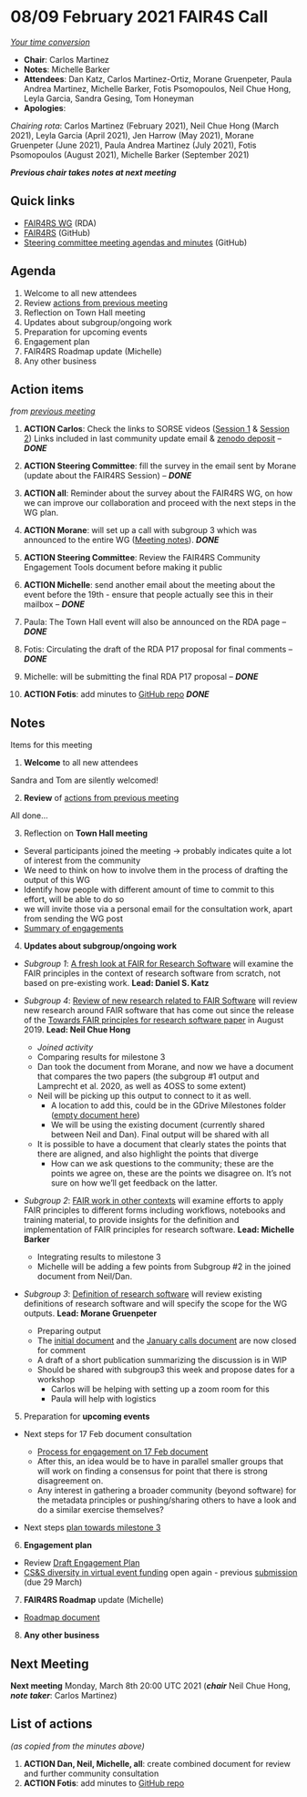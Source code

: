 # 08/09 February 2021 FAIR4S Call

_[Your time conversion](https://www.timeanddate.com/worldclock/fixedtime.html?msg=FAIR4RS+February+committee+meeting&iso=20210208T20)_


- **Chair**: Carlos Martinez
- **Notes**: Michelle Barker
- **Attendees**: Dan Katz, Carlos Martinez-Ortiz, Morane Gruenpeter, Paula Andrea Martinez, Michelle Barker, Fotis Psomopoulos, Neil Chue Hong, Leyla Garcia, Sandra Gesing, Tom Honeyman
- **Apologies**:

_Chairing rota_: Carlos Martinez (February 2021), Neil Chue Hong (March 2021), Leyla Garcia (April 2021), Jen Harrow (May 2021), Morane Gruenpeter (June 2021), Paula Andrea Martinez (July 2021), Fotis Psomopoulos (August 2021), Michelle Barker (September 2021)

_**Previous chair takes notes at next meeting**_


## Quick links

 - [FAIR4RS WG](https://www.rd-alliance.org/groups/fair-4-research-software-fair4rs-wg) (RDA)
 - [FAIR4RS](https://github.com/force11/FAIR4RS) (GitHub)
 - [Steering committee meeting agendas and minutes](https://github.com/force11/FAIR4RS/tree/master/meetings/2020) (GitHub)


## Agenda

1. Welcome to all new attendees
2. Review [actions from previous meeting](#action-items)
3. Reflection on Town Hall meeting
4. Updates about subgroup/ongoing work
5. Preparation for upcoming events
6. Engagement plan
7. FAIR4RS Roadmap update (Michelle)
8. Any other business



## Action items

_from [previous meeting](https://github.com/force11/FAIR4RS/blob/master/meetings/2021/2021-01-11-Minutes.md)_

1. **ACTION Carlos**: Check the links to SORSE videos ([Session 1](https://www.youtube.com/watch?v=hP-pvHlSQI8) & [Session 2](https://www.youtube.com/watch?v=RzAg-1l2Fjc)) Links included in last community update email & [zenodo deposit](https://doi.org/10.5281/zenodo.4355231) – _**DONE**_

2. **ACTION Steering Committee**: fill the survey in the email sent by Morane (update about the FAIR4RS Session) – _**DONE**_

3. **ACTION all**: Reminder about the survey about the FAIR4RS WG, on how we can improve our collaboration and proceed with the next steps in the WG plan.

4. **ACTION Morane**: will set up a call with subgroup 3 which was announced to the entire WG ([Meeting notes](https://docs.google.com/document/d/1acuX_qfSaDAvqwtNkVxDRC0e6rbCgym17UrlCDw1YMk/edit?usp=sharing)). _**DONE**_

5. **ACTION Steering Committee**: Review the FAIR4RS Community Engagement Tools document before making it public

6. **ACTION Michelle**: send another email about the meeting about the event before the 19th - ensure that people actually see this in their mailbox – _**DONE**_

7. Paula: The Town Hall event will also be announced on the RDA page – _**DONE**_

8. Fotis: Circulating the draft of the RDA P17 proposal for final comments – _**DONE**_

9. Michelle: will be submitting the final RDA P17 proposal – _**DONE**_

10. **ACTION Fotis**: add minutes to [GitHub repo](https://github.com/force11/FAIR4RS) _**DONE**_


## Notes

Items for this meeting

1. **Welcome** to all new attendees

  Sandra and Tom are silently welcomed!


2. **Review** of [actions from previous meeting](https://github.com/force11/FAIR4RS/blob/master/meetings/2020/2020-12-07-Minutes.md)

  All done...

3. Reflection on **Town Hall meeting**

  - Several participants joined the meeting -> probably indicates quite a lot of interest from the community
  - We need to think on how to involve them in the process of drafting the output of this WG
  - Identify how people with different amount of time to commit to this effort, will be able to do so
  - we will invite those via a personal email for the consultation work, apart from sending the WG post
  - [Summary of engagements](https://docs.google.com/document/d/19ftLnczC5dXVhL-nMDrII30QeXfQagpu6GH5tqvl_as/edit#)



4. **Updates about subgroup/ongoing work**

- _Subgroup 1_: [A fresh look at FAIR for Research Software](https://docs.google.com/document/d/1TVgQtOBojRl4fvb1kJwXPJOhdohkAWOiu4IV62VJwYg/edit) will examine the FAIR principles in the context of research software from scratch, not based on pre-existing work. **Lead: Daniel S. Katz**
- _Subgroup 4_: [Review of new research related to FAIR Software](https://docs.google.com/document/d/1lZHWh_WiiDtvoozELt9YgIp-mA2EzevD-D3soKwdKsA/edit) will review new research around FAIR software that has come out since the release of the [Towards FAIR principles for research software paper](https://eresearchnz.figshare.com/articles/Towards_FAIR_principles_for_research_software/11929617/1) in August 2019. **Lead: Neil Chue Hong**
  - _Joined activity_
  - Comparing results for milestone 3
  - Dan took the document from Morane, and now we have a document that compares the two papers (the subgroup #1 output and Lamprecht et al. 2020, as well as 4OSS to some extent)
  - Neil will be picking up this output to connect to it as well.
    - A location to add this, could be in the GDrive Milestones folder ([empty document here](https://docs.google.com/document/d/10ju-89HBrIGmZG3H0psewr1LNTcjcElz2Ciuvkt2zzk/edit))
    - We will be using the existing document (currently shared between Neil and Dan). Final output will be shared with all
  - It is possible to have a document that clearly states the points that there are aligned, and also highlight the points that diverge
    - How can we ask questions to the community; these are the points we agree on, these are the points we disagree on. It’s not sure on how we’ll get feedback on the latter.



- _Subgroup 2_: [FAIR work in other contexts](https://docs.google.com/document/d/19bPzMNv8UDXJftFadg_1BEucBhZKsZHoOxeT-3sudlM/edit) will examine efforts to apply FAIR principles to different forms including workflows, notebooks and training material, to provide insights for the definition and implementation of FAIR principles for research software. **Lead: Michelle Barker**
    - Integrating results to milestone 3
    - Michelle will be adding a few points from Subgroup #2 in the joined document from Neil/Dan.



- _Subgroup 3_: [Definition of research software](https://docs.google.com/document/d/1PvYiYJxd7-vrmTusTvS8fYp47Wu6v-c_XMu-LjIBKio/edit#) will review existing definitions of research software and will specify the scope for the WG outputs. **Lead: Morane Gruenpeter**
    - Preparing output
    - The [initial document](https://docs.google.com/document/d/1PvYiYJxd7-vrmTusTvS8fYp47Wu6v-c_XMu-LjIBKio/edit?usp=sharing) and the [January calls document](https://docs.google.com/document/d/1acuX_qfSaDAvqwtNkVxDRC0e6rbCgym17UrlCDw1YMk/edit?usp=sharing) are now closed for comment
    - A draft of a short publication summarizing the discussion is in WIP
    - Should be shared with subgroup3 this week and propose dates for a workshop
      - Carlos will be helping with setting up a zoom room for this
      - Paula will help with logistics

5. Preparation for **upcoming events**
  - Next steps for 17 Feb document consultation
    - [Process for engagement on 17 Feb document](https://docs.google.com/document/d/1D9lr50_P-DsbJzAyVJE3yCVJfMIxhTcJE7YYtw3b_Jk/edit#)
    - After this, an idea would be to have in parallel smaller groups that will work on finding a consensus for point that there is strong disagreement on.
    - Any interest in gathering a broader community (beyond software) for the metadata principles or pushing/sharing others to have a look and do a similar exercise themselves?

  - Next steps [plan towards milestone 3](https://docs.google.com/document/d/1UrLIYc7_QzUJjesliE9dmhOT-kjkORzh4ZIogWp1b1k/edit#heading=h.v7cevn3l20eo)


6. **Engagement plan**

  - Review [Draft Engagement Plan](https://docs.google.com/document/d/1hrgB4vdiuhepLAGR1PIfoFoEvrIL4cWX86kBLHpVnlw/edit)
  - [CS&S diversity in virtual event funding](https://eventfund.codeforscience.org/request-for-proposals/) open again - previous [submission](https://docs.google.com/document/d/1ekLogY9egSihF3vLpi7aWyt51VG3DwGi0IYXpDGj8lA/edit) (due 29 March)


7. **FAIR4RS Roadmap** update (Michelle)
  - [Roadmap document](https://docs.google.com/document/d/1rV19ZKSyKRmKLsCYbjfdy3z31WovUIMfEYK1OSlbJos/edit)


8. **Any other business**


## Next Meeting

**Next meeting** Monday, March 8th 20:00 UTC 2021 (_**chair**_ Neil Chue Hong, _**note taker**_: Carlos Martinez)


## List of actions

_(as copied from the minutes above)_

1. **ACTION Dan, Neil, Michelle, all**: create combined document for review and further community consultation
2. **ACTION Fotis**: add minutes to [GitHub repo](https://github.com/force11/FAIR4RS)
